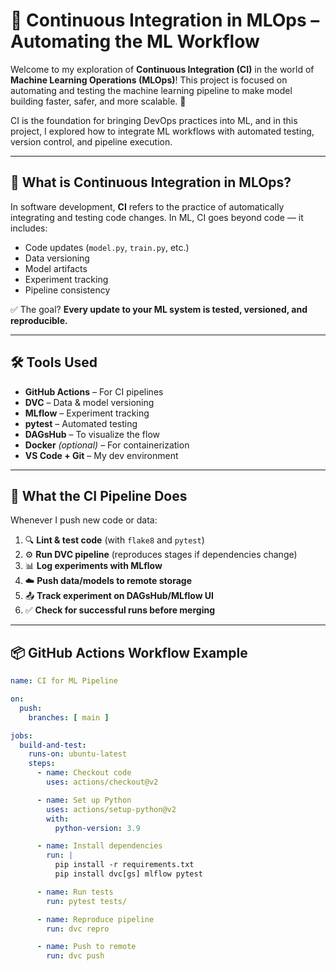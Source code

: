 # 🔁 Continuous Integration in MLOps – Automating the ML Workflow

Welcome to my exploration of **Continuous Integration (CI)** in the world of **Machine Learning Operations (MLOps)**! This project is focused on automating and testing the machine learning pipeline to make model building faster, safer, and more scalable. 🚀

CI is the foundation for bringing DevOps practices into ML, and in this project, I explored how to integrate ML workflows with automated testing, version control, and pipeline execution.

---

## 🤖 What is Continuous Integration in MLOps?

In software development, **CI** refers to the practice of automatically integrating and testing code changes. In ML, CI goes beyond code — it includes:

- Code updates (`model.py`, `train.py`, etc.)
- Data versioning
- Model artifacts
- Experiment tracking
- Pipeline consistency

✅ The goal? **Every update to your ML system is tested, versioned, and reproducible.**

---

## 🛠️ Tools Used

- **GitHub Actions** – For CI pipelines
- **DVC** – Data & model versioning
- **MLflow** – Experiment tracking
- **pytest** – Automated testing
- **DAGsHub** – To visualize the flow
- **Docker** *(optional)* – For containerization
- **VS Code + Git** – My dev environment

---

## 🧪 What the CI Pipeline Does

Whenever I push new code or data:

1. 🔍 **Lint & test code** (with `flake8` and `pytest`)
2. ⚙️ **Run DVC pipeline** (reproduces stages if dependencies change)
3. 📊 **Log experiments with MLflow**
4. ☁️ **Push data/models to remote storage**
5. 📤 **Track experiment on DAGsHub/MLflow UI**
6. ✅ **Check for successful runs before merging**

---

## 📦 GitHub Actions Workflow Example

```yaml
name: CI for ML Pipeline

on:
  push:
    branches: [ main ]

jobs:
  build-and-test:
    runs-on: ubuntu-latest
    steps:
      - name: Checkout code
        uses: actions/checkout@v2

      - name: Set up Python
        uses: actions/setup-python@v2
        with:
          python-version: 3.9

      - name: Install dependencies
        run: |
          pip install -r requirements.txt
          pip install dvc[gs] mlflow pytest

      - name: Run tests
        run: pytest tests/

      - name: Reproduce pipeline
        run: dvc repro

      - name: Push to remote
        run: dvc push
